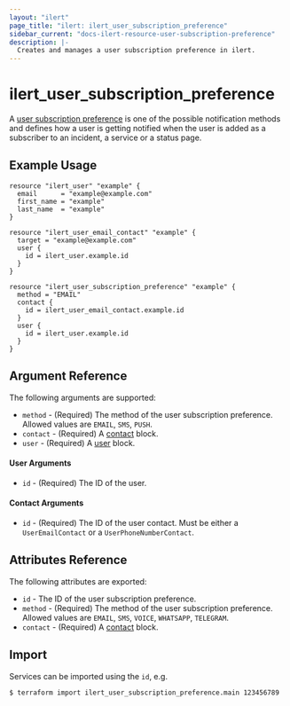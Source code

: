 ```yaml
---
layout: "ilert"
page_title: "ilert: ilert_user_subscription_preference"
sidebar_current: "docs-ilert-resource-user-subscription-preference"
description: |-
  Creates and manages a user subscription preference in ilert.
---
```


# ilert_user_subscription_preference

A [user subscription preference](https://api.ilert.com/api-docs/#tag/Notification-Preferences) is one of the possible notification methods and defines how a user is getting notified when the user is added as a subscriber to an incident, a service or a status page.

## Example Usage

```hcl
resource "ilert_user" "example" {
  email      = "example@example.com"
  first_name = "example"
  last_name  = "example"
}

resource "ilert_user_email_contact" "example" {
  target = "example@example.com"
  user {
    id = ilert_user.example.id
  }
}

resource "ilert_user_subscription_preference" "example" {
  method = "EMAIL"
  contact {
    id = ilert_user_email_contact.example.id
  }
  user {
    id = ilert_user.example.id
  }
}
```

## Argument Reference

The following arguments are supported:

- `method` - (Required) The method of the user subscription preference. Allowed values are `EMAIL`, `SMS`, `PUSH`.
- `contact` - (Required) A [contact](#contact-arguments) block.
- `user` - (Required) A [user](#user-arguments) block.

#### User Arguments

- `id` - (Required) The ID of the user.

#### Contact Arguments

- `id` - (Required) The ID of the user contact. Must be either a `UserEmailContact` or a `UserPhoneNumberContact`.

## Attributes Reference

The following attributes are exported:

- `id` - The ID of the user subscription preference.
- `method` - (Required) The method of the user subscription preference. Allowed values are `EMAIL`, `SMS`, `VOICE`, `WHATSAPP`, `TELEGRAM`.
- `contact` - (Required) A [contact](#contact-arguments) block.

## Import

Services can be imported using the `id`, e.g.

```sh
$ terraform import ilert_user_subscription_preference.main 123456789
```
